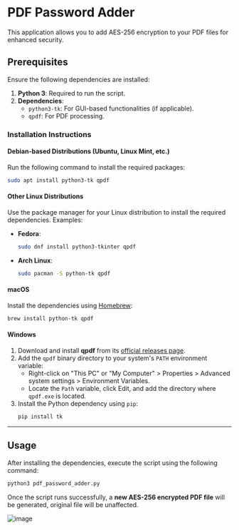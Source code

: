 # PDF Password Adder

This application allows you to add AES-256 encryption to your PDF files for enhanced security.

## Prerequisites

Ensure the following dependencies are installed:

1. **Python 3**: Required to run the script.
2. **Dependencies**: 
   - `python3-tk`: For GUI-based functionalities (if applicable).
   - `qpdf`: For PDF processing.

### Installation Instructions

#### Debian-based Distributions (Ubuntu, Linux Mint, etc.)
Run the following command to install the required packages:
```bash
sudo apt install python3-tk qpdf
```

#### Other Linux Distributions
Use the package manager for your Linux distribution to install the required dependencies. Examples:

- **Fedora**:
  ```bash
  sudo dnf install python3-tkinter qpdf
  ```
- **Arch Linux**:
  ```bash
  sudo pacman -S python-tk qpdf
  ```

#### macOS
Install the dependencies using [Homebrew](https://brew.sh/):
```bash
brew install python-tk qpdf
```

#### Windows
1. Download and install **qpdf** from its [official releases page](https://github.com/qpdf/qpdf/releases).
2. Add the `qpdf` binary directory to your system's `PATH` environment variable:
   - Right-click on "This PC" or "My Computer" > Properties > Advanced system settings > Environment Variables.
   - Locate the `Path` variable, click Edit, and add the directory where `qpdf.exe` is located.
3. Install the Python dependency using `pip`:
   ```bash
   pip install tk
   ```

---

## Usage

After installing the dependencies, execute the script using the following command:

```bash
python3 pdf_password_adder.py
```

Once the script runs successfully, a **new AES-256 encrypted PDF file** will be generated, original file will be unaffected.

![image](https://github.com/The-Amoghavarsha/Pdf-Password-Adder/assets/35860305/a6ddcf86-b1e9-4324-a5e5-b3e69685337d)

